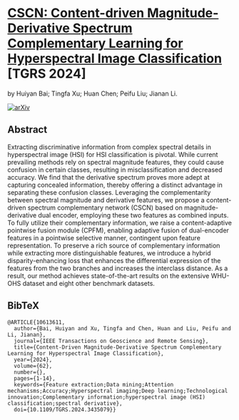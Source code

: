 # [CSCN: Content-driven Magnitude-Derivative Spectrum Complementary Learning for Hyperspectral Image Classification](https://ieeexplore.ieee.org/abstract/document/10613611) [TGRS 2024]

by Huiyan Bai; Tingfa Xu; Huan Chen; Peifu Liu; Jianan Li.

[![arXiv](https://img.shields.io/badge/📃-arXiv-ff69b4)](https://arxiv.org/abs/2407.18593)


## Abstract
Extracting discriminative information from complex spectral details in hyperspectral image (HSI) for HSI classification is pivotal. While current prevailing methods rely on spectral magnitude features, they could cause confusion in certain classes, resulting in misclassification and decreased accuracy. We find that the derivative spectrum proves more adept at capturing concealed information, thereby offering a distinct advantage in separating these confusion classes. Leveraging the complementarity between spectral magnitude and derivative features, we propose a content-driven spectrum complementary network (CSCN) based on magnitude-derivative dual encoder, employing these two features as combined inputs. To fully utilize their complementary information, we raise a content-adaptive pointwise fusion module (CPFM), enabling adaptive fusion of dual-encoder features in a pointwise selective manner, contingent upon feature representation. To preserve a rich source of complementary information while extracting more distinguishable features, we introduce a hybrid disparity-enhancing loss that enhances the differential expression of the features from the two branches and increases the interclass distance. As a result, our method achieves state-of-the-art results on the extensive WHU-OHS dataset and eight other benchmark datasets.


## BibTeX

```
@ARTICLE{10613611,
  author={Bai, Huiyan and Xu, Tingfa and Chen, Huan and Liu, Peifu and Li, Jianan},
  journal={IEEE Transactions on Geoscience and Remote Sensing}, 
  title={Content-Driven Magnitude-Derivative Spectrum Complementary Learning for Hyperspectral Image Classification}, 
  year={2024},
  volume={62},
  number={},
  pages={1-14},
  keywords={Feature extraction;Data mining;Attention mechanisms;Accuracy;Hyperspectral imaging;Deep learning;Technological innovation;Complementary information;hyperspectral image (HSI) classification;spectral derivative},
  doi={10.1109/TGRS.2024.3435079}}

```
